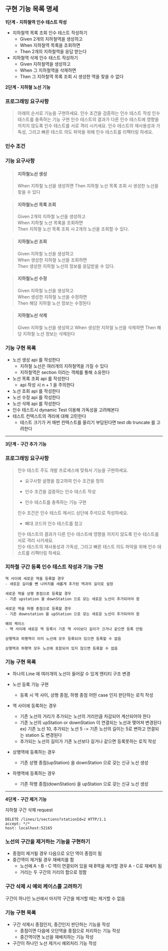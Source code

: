 ## 구현 기능 목록 명세

__1단계 - 지하철역 인수 테스트 작성__

- 지하철역 목록 조회 인수 테스트 작성하기
  * Given 2개의 지하철역을 생성하고
  * When 지하철역 목록을 조회하면
  * Then 2개의 지하철역을 응답 받는다
- 지하철역 삭제 인수 테스트 작성하기
  * Given 지하철역을 생성하고
  * When 그 지하철역을 삭제하면
  * Then 그 지하철역 목록 조회 시 생성한 역을 찾을 수 없다


__2단계 - 지하철 노선 기능__

### 프로그래밍 요구사항

> 아래의 순서로 기능을 구현하세요.
인수 조건을 검증하는 인수 테스트 작성
인수 테스트를 충족하는 기능 구현
인수 테스트의 결과가 다른 인수 테스트에 영향을 끼치지 않도록 인수 테스트를 서로 격리 시키세요.
인수 테스트의 재사용성과 가독성, 그리고 빠른 테스트 의도 파악을 위해 인수 테스트를 리팩터링 하세요.

### 인수 조건

### 기능 요구사항

> #### 지하철노선 생성  
> When 지하철 노선을 생성하면
Then 지하철 노선 목록 조회 시 생성한 노선을 찾을 수 있다

> #### 지하철노선 목록 조회  
> Given 2개의 지하철 노선을 생성하고  
> When 지하철 노선 목록을 조회하면  
> Then 지하철 노선 목록 조회 시 2개의 노선을 조회할 수 있다.


> #### 지하철노선 조회  
> Given 지하철 노선을 생성하고  
When 생성한 지하철 노선을 조회하면  
Then 생성한 지하철 노선의 정보를 응답받을 수 있다.


> #### 지하철노선 수정  
> Given 지하철 노선을 생성하고  
When 생성한 지하철 노선을 수정하면  
Then 해당 지하철 노선 정보는 수정된다


> #### 지하철노선 삭제
> Given 지하철 노선을 생성하고
When 생성한 지하철 노선을 삭제하면
Then 해당 지하철 노선 정보는 삭제된다

### 기능 구현 목록

- 노선 생성 api 를 작성한다
   - 지하철 노선은 여러개의 지하철역을 가질 수 있다
   - 지하철역은 section 이라는 객체를 통해 소유한다
- 노선 목록 조회 api 를 작성한다
  - api 작성 시 n + 1 을 주의한다
- 노선 조회 api 를 작성한다
- 노선 수정 api 를 작성한다
- 노선 삭제 api 를 작성한다
- 인수 테스트시 dynamic Test 이용해 가독성을 고려해본다
- 테스트 컨텍스트의 격리에 대해 고민한다
  - 테스트 크기가 커 매번 컨텍스트를 올리기 부담된다면 test db truncate 를 고려한다



<hr>

__3단계 - 구간 추가 기능__

### 프로그래밍 요구사항

> 인수 테스트 주도 개발 프로세스에 맞춰서 기능을 구현하세요.  
> - 요구사항 설명을 참고하여 인수 조건을 정의
> 
> - 인수 조건을 검증하는 인수 테스트 작성
> 
> - 인수 테스트를 충족하는 기능 구현
> 
> 인수 조건은 인수 테스트 메서드 상단에 주석으로 작성하세요.
> - 뼈대 코드의 인수 테스트를 참고
> 
> 인수 테스트의 결과가 다른 인수 테스트에 영향을 끼치지 않도록 인수 테스트를 서로 격리 시키세요.  
> 인수 테스트의 재사용성과 가독성, 그리고 빠른 테스트 의도 파악을 위해 인수 테스트를 리팩터링 하세요.



### 지하철 구간 등록 인수 테스트 작성과 기능 구현

```
역 사이에 새로운 역을 등록할 경우
- 새로운 길이를 뺀 나머지를 새롭게 추가된 역과의 길이로 설정
```

```
새로운 역을 상행 종점으로 등록할 경우
- 기존 upstation 을 downStation 으로 갖는 새로운 노선이 추가되어야 함
```

```
새로운 역을 하행 종점으로 등록할 경우
- 기존 downstation 을 upStation 으로 갖는 새로운 노선이 추가되어야 함
```

```
예외 케이스
- 역 사이에 새로운 역 등록시 기존 역 사이보다 길이가 크거나 같으면 등록 안됨
```

```
상행역과 하행역이 이미 노선에 모두 등록되어 있으면 등록할 수 없음
```

```
상행역과 하행역 모두 노선에 포함되어 있지 않으면 등록할 수 없음
```

### 기능 구현 목록

- 하나의 Line 에 여러개의 노선이 들어갈 수 있게 엔티티 구조 변경
- 노선 등록 기능 구현
  - 등록 시  역 사이, 상행 종점, 하행 종점 어떤 case 인지 판단하는 로직 작성


- 역 사이에 등록하는 경우
  - 기존 노선의 거리가 추가되는 노선의 거리만큼 차감되어 계산되어야 한다
  - 기존 노선의 upStation or downStation 이 연결되는 노선과 맺어져 변경된다  
ex) 기존 노선 10, 추가되는 노선 5 -> 기존 노선의 길이는 5로 변하고 연결되는 station 도 변경된다
  - 추가되는 노선의 길이가 기존 노선보다 길거나 같으면 등록못하는 로직 작성

- 상행역에 등록하는 경우
  - 기존 상행 종점(upStation) 을 downStation 으로 갖는 신규 노선 생성

- 하행역에 등록하는 경우
  - 기존 하행 종점(downStation) 을 upStation 으로 갖는 신규 노선 생성


<hr>

__4단계 - 구간 제거 기능__

지하철 구간 삭제 request

```
DELETE /lines/1/sections?stationId=2 HTTP/1.1
accept: */*
host: localhost:52165
```


### 노선의 구간을 제거하는 기능을 구현하기
- 종점이 제거될 경우 다음으로 오던 역이 종점이 됨
- 중간역이 제거될 경우 재배치를 함
  - 노선에 A - B - C 역이 연결되어 있을 때 B역을 제거할 경우 A - C로 재배치 됨
  - 거리는 두 구간의 거리의 합으로 정함

### 구간 삭제 시 예외 케이스를 고려하기

구간이 하나인 노선에서 마지막 구간을 제거할 때는 제거할 수 없음


### 기능 구현 목록

- 구간 삭제시 종점인지, 중간인지 판단하는 기능을 작성
  - 종점이면 다음에 오던역을 종점으로 처리하는 기능 작성
  - 중간역이면 노선을 재배치하는 기능 작성
- 구간이 하나인 노선 제거시 예외처리 기능 작성
